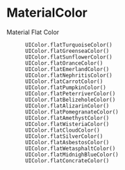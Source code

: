 # MaterialColor
Material Flat Color




          UIColor.flatTurquoiseColor()
          UIColor.flatGreenseaColor()
          UIColor.flatSunflowerColor()
          UIColor.flatOranceColor()
          UIColor.flatEmerlandColor()
          UIColor.flatNephritisColor()
          UIColor.flatCarrotColor()
          UIColor.flatPumpkinColor()
          UIColor.flatPeterriverColor()
          UIColor.flatBelizeholeColor()
          UIColor.flatAlizarinColor()
          UIColor.flatPomegranateColor()
          UIColor.flatAmethystColor()
          UIColor.flatWisteriaColor()
          UIColor.flatCloudColor()
          UIColor.flatSilverColor()
          UIColor.flatAsbestosColor()
          UIColor.flatWetasphaltColor()
          UIColor.flatMidnighBlueColor()
          UIColor.flatConcrateColor()
          
          
          
